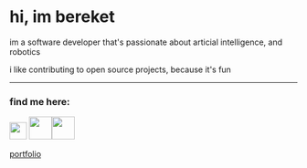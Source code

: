<h1 align='left'>hi, im bereket</h1>

im a software developer that's passionate about articial intelligence, and robotics
<br>

i like contributing to open source projects, because it's fun

---

### find me here:
 
<a href="https://www.github.com/bereketsemagn"><img src="https://cdn.iconscout.com/icon/free/png-256/github-153-675523.png" width="30"></a> <a href="https://www.twitter.com/bereketsemagn"><img src="https://img.icons8.com/cotton/2x/twitter.png" width="40"></a><a href="bsemagn.dev@gmail.com"><img src="https://vignette.wikia.nocookie.net/encyclopedia/images/a/a9/1024px-Gmail_Icon.png/revision/latest?cb=20181126114403" width="40"></a>

<a href="https://www.bereketsemagn.tk">portfolio</a> <br>
